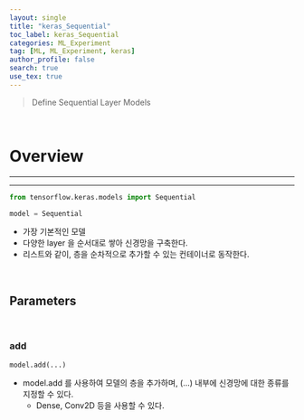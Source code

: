 ```yaml
---
layout: single
title: "keras_Sequential"
toc_label: keras_Sequential
categories: ML_Experiment
tag: [ML, ML_Experiment, keras]
author_profile: false
search: true
use_tex: true
---
```


> Define Sequential Layer Models

<br>

# Overview

---

---

```python
from tensorflow.keras.models import Sequential

model = Sequential
```

- 가장 기본적인 모델
- 다양한 layer 을 순서대로 쌓아 신경망을 구축한다.
- 리스트와 같이, 층을 순차적으로 추가할 수 있는 컨테이너로 동작한다.

<br>

## Parameters

<br>

### add

```python
model.add(...)
```

- model.add 를 사용하여 모델의 층을 추가하며, (...) 내부에 신경망에 대한 종류를 지정할 수 있다.
  - Dense, Conv2D 등을 사용할 수 있다.

<br>